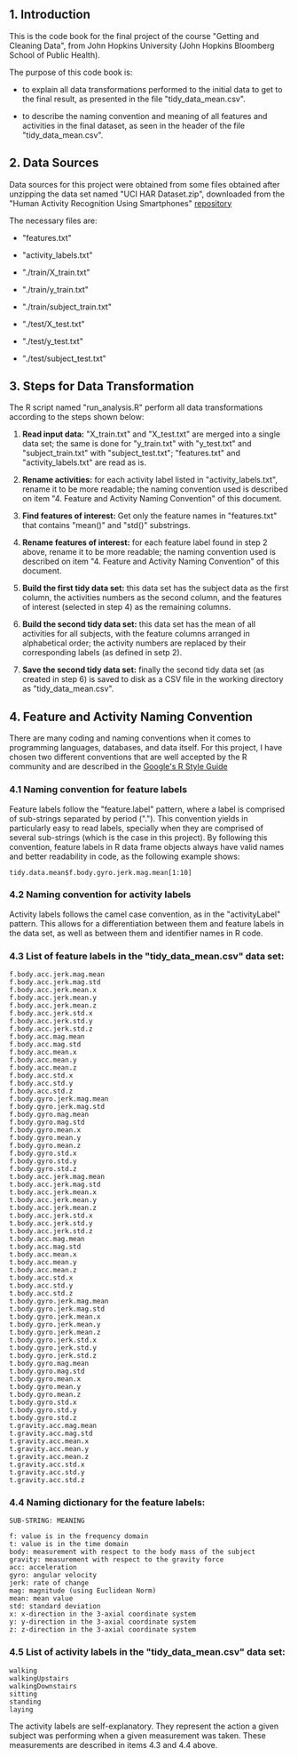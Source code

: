 ## 1. Introduction

This is the code book for the final project of the course "Getting and
Cleaning Data", from John Hopkins University (John Hopkins Bloomberg
School of Public Health).

The purpose of this code book is:

-   to explain all data transformations performed to the initial data to
    get to the final result, as presented in the file
    "tidy\_data\_mean.csv".

-   to describe the naming convention and meaning of all features and
    activities in the final dataset, as seen in the header of the file
    "tidy\_data\_mean.csv".

## 2. Data Sources

Data sources for this project were obtained from some files obtained
after unzipping the data set named "UCI HAR Dataset.zip", downloaded
from the "Human Activity Recognition Using Smartphones" [repository][]

The necessary files are:

-   "features.txt"

-   "activity\_labels.txt"

-   "./train/X\_train.txt"

-   "./train/y\_train.txt"

-   "./train/subject\_train.txt"

-   "./test/X\_test.txt"

-   "./test/y\_test.txt"

-   "./test/subject\_test.txt"

## 3. Steps for Data Transformation

The R script named "run\_analysis.R" perform all data transformations
according to the steps shown below:

1.  **Read input data:** "X\_train.txt" and "X\_test.txt" are merged
    into a single data set; the same is done for "y\_train.txt" with
    "y\_test.txt" and "subject\_train.txt" with "subject\_test.txt";
    "features.txt" and "activity\_labels.txt" are read as is.

2.  **Rename activities:** for each activity label listed in
    "activity\_labels.txt", rename it to be more readable; the naming
    convention used is described on item "4. Feature and Activity Naming
    Convention" of this document.

3.  **Find features of interest:** Get only the feature names in
    "features.txt" that contains "mean()" and "std()" substrings.

4.  **Rename features of interest:** for each feature label found in
    step 2 above, rename it to be more readable; the naming convention
    used is described on item "4. Feature and Activity Naming
    Convention" of this document.

5.  **Build the first tidy data set:** this data set has the subject
    data as the first column, the activities numbers as the second
    column, and the features of interest (selected in step 4) as the
    remaining columns.

6.  **Build the second tidy data set:** this data set has the mean of
    all activities for all subjects, with the feature columns arranged
    in alphabetical order; the activity numbers are replaced by their
    corresponding labels (as defined in setp 2).

7.  **Save the second tidy data set:** finally the second tidy data set
    (as created in step 6) is saved to disk as a CSV file in the working
    directory as "tidy\_data\_mean.csv".

## 4. Feature and Activity Naming Convention

There are many coding and naming conventions when it comes to
programming languages, databases, and data itself. For this project, I
have chosen two different conventions that are well accepted by the R
community and are described in the [Google's R Style Guide][]

### 4.1 Naming convention for feature labels

Feature labels follow the "feature.label" pattern, where a label is
comprised of sub-strings separated by period ("."). This convention
yields in particularly easy to read labels, specially when they are
comprised of several sub-strings (which is the case in this project). By
following this convention, feature labels in R data frame objects always
have valid names and better readability in code, as the following
example shows:

    tidy.data.mean$f.body.gyro.jerk.mag.mean[1:10]

### 4.2 Naming convention for activity labels

Activity labels follows the camel case convention, as in the
"activityLabel" pattern. This allows for a differentiation between them
and feature labels in the data set, as well as between them and
identifier names in R code.

### 4.3 List of feature labels in the "tidy\_data\_mean.csv" data set:

    f.body.acc.jerk.mag.mean
    f.body.acc.jerk.mag.std
    f.body.acc.jerk.mean.x
    f.body.acc.jerk.mean.y
    f.body.acc.jerk.mean.z
    f.body.acc.jerk.std.x
    f.body.acc.jerk.std.y
    f.body.acc.jerk.std.z
    f.body.acc.mag.mean
    f.body.acc.mag.std
    f.body.acc.mean.x
    f.body.acc.mean.y
    f.body.acc.mean.z
    f.body.acc.std.x
    f.body.acc.std.y
    f.body.acc.std.z
    f.body.gyro.jerk.mag.mean
    f.body.gyro.jerk.mag.std
    f.body.gyro.mag.mean
    f.body.gyro.mag.std
    f.body.gyro.mean.x
    f.body.gyro.mean.y
    f.body.gyro.mean.z
    f.body.gyro.std.x
    f.body.gyro.std.y
    f.body.gyro.std.z
    t.body.acc.jerk.mag.mean
    t.body.acc.jerk.mag.std
    t.body.acc.jerk.mean.x
    t.body.acc.jerk.mean.y
    t.body.acc.jerk.mean.z
    t.body.acc.jerk.std.x
    t.body.acc.jerk.std.y
    t.body.acc.jerk.std.z
    t.body.acc.mag.mean
    t.body.acc.mag.std
    t.body.acc.mean.x
    t.body.acc.mean.y
    t.body.acc.mean.z
    t.body.acc.std.x
    t.body.acc.std.y
    t.body.acc.std.z
    t.body.gyro.jerk.mag.mean
    t.body.gyro.jerk.mag.std
    t.body.gyro.jerk.mean.x
    t.body.gyro.jerk.mean.y
    t.body.gyro.jerk.mean.z
    t.body.gyro.jerk.std.x
    t.body.gyro.jerk.std.y
    t.body.gyro.jerk.std.z
    t.body.gyro.mag.mean
    t.body.gyro.mag.std
    t.body.gyro.mean.x
    t.body.gyro.mean.y
    t.body.gyro.mean.z
    t.body.gyro.std.x
    t.body.gyro.std.y
    t.body.gyro.std.z
    t.gravity.acc.mag.mean
    t.gravity.acc.mag.std
    t.gravity.acc.mean.x
    t.gravity.acc.mean.y
    t.gravity.acc.mean.z
    t.gravity.acc.std.x
    t.gravity.acc.std.y
    t.gravity.acc.std.z

### 4.4 Naming dictionary for the feature labels:

    SUB-STRING: MEANING
     
    f: value is in the frequency domain
    t: value is in the time domain
    body: measurement with respect to the body mass of the subject
    gravity: measurement with respect to the gravity force
    acc: acceleration
    gyro: angular velocity
    jerk: rate of change
    mag: magnitude (using Euclidean Norm)
    mean: mean value
    std: standard deviation
    x: x-direction in the 3-axial coordinate system
    y: y-direction in the 3-axial coordinate system
    z: z-direction in the 3-axial coordinate system

### 4.5 List of activity labels in the "tidy\_data\_mean.csv" data set:

    walking
    walkingUpstairs
    walkingDownstairs
    sitting
    standing
    laying

The activity labels are self-explanatory. They represent the action a
given subject was performing when a given measurement was taken. These
measurements are described in items 4.3 and 4.4 above.

  [repository]: http://archive.ics.uci.edu/ml/machine-learning-databases/00240/
  [Google's R Style Guide]: https://google-styleguide.googlecode.com/svn/trunk/Rguide.xml
